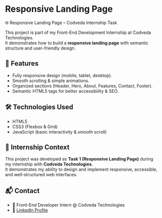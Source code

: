 # Responsive Landing Page
🌐 Responsive Landing Page – Codveda Internship Task  

This project is part of my Front-End Development Internship at Codveda Technologies.  
It demonstrates how to build a **responsive landing page** with semantic structure and user-friendly design.  

## 🚀 Features
- Fully responsive design (mobile, tablet, desktop).  
- Smooth scrolling & simple animations.  
- Organized sections (Header, Hero, About, Features, Contact, Footer).  
- Semantic HTML5 tags for better accessibility & SEO.  


## 🛠️ Technologies Used
- HTML5  
- CSS3 (Flexbox & Grid)  
- JavaScript (basic interactivity & smooth scroll)  

## 🎯 Internship Context
This project was developed as **Task 1 (Responsive Landing Page)** during my internship with **Codveda Technologies**.  
It demonstrates my ability to design and implement responsive, accessible, and well-structured web interfaces.  

## 📬 Contact
- 💼 Front-End Developer Intern @ Codveda Technologies  
- 🔗 [LinkedIn Profile](www.linkedin.com/in/hassan-a-hassan)
